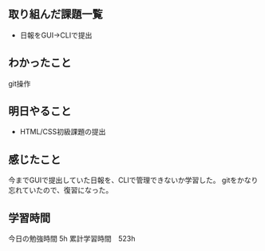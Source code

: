 ## 取り組んだ課題一覧
- 日報をGUI→CLIで提出

## わかったこと
git操作

## 明日やること
- HTML/CSS初級課題の提出


## 感じたこと
今までGUIで提出していた日報を、CLIで管理できないか学習した。
gitをかなり忘れていたので、復習になった。


## 学習時間
今日の勉強時間 5h
累計学習時間　523h